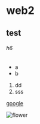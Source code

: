 # web2
## test 

###### h6 


* a
* b

1. dd
2. sss 

[google](https://www.google.com/)  

![flower](https://m.media-amazon.com/images/I/61mMytOBsJL._AC_SL1024_.jpg)
